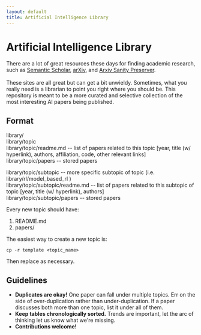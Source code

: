 ```yaml
---
layout: default
title: Artificial Intelligence Library
---
```


# Artificial Intelligence Library
There are a lot of great resources these days for finding academic research, such as <a href="semanticscholar.org">Semantic Scholar</a>, <a href="https://arxiv.org/">arXiv</a>, and <a href="http://www.arxiv-sanity.com/">Arxiv Sanity Preserver</a>.<br><br>
These sites are all great but can get a bit unwieldy.  Sometimes, what you really need is a librarian to point you right where you should be.  This repository is meant to be a more curated and selective collection of the most interesting AI papers being published.

## Format
library/<br>
library/topic<br>
library/topic/readme.md -- list of papers related to this topic [year, title (w/ hyperlink), authors, affiliation, code, other relevant links]<br>
library/topic/papers -- stored papers<br>

library/topic/subtopic -- more specific subtopic of topic (i.e. library/rl/model_based_rl )<br>
library/topic/subtopic/readme.md -- list of papers related to this subtopic of topic [year, title (w/ hyperlink), authors]<br>
library/topic/subtopic/papers -- stored papers<br>

Every new topic should have:
1. README.md
2. papers/

The easiest way to create a new topic is:
```
cp -r template <topic_name>
```
Then replace as necessary.

## Guidelines
* **Duplicates are okay!**  One paper can fall under multiple topics.  Err on the side of over-duplication rather than under-duplication.  If a paper discusses both more than one topic, list it under all of them.</li>
* **Keep tables chronologically sorted.** Trends are important, let the arc of thinking let us know what we're missing.
* **Contributions welcome!** 

